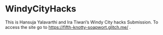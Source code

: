 # WindyCityHacks
This is Hansuja Yalavarthi and Ira Tiwari’s Windy City hacks Submission. To access the site go to https://fifth-knotty-soapwort.glitch.me/ . 
